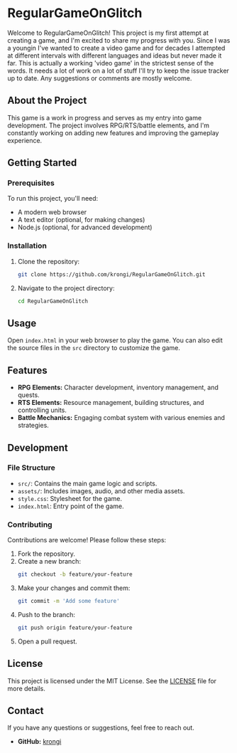 # RegularGameOnGlitch

Welcome to RegularGameOnGlitch! This project is my first attempt at creating a game, and I'm excited to share my progress with you. Since I was a youngin I've wanted to create a video game and for decades I attempted 
at different intervals with different languages and ideas but never made it far. This is actually a working 'video game' in the strictest sense of the words. It needs a lot of work on a lot of stuff I'll try to keep the issue
tracker up to date. Any suggestions or comments are mostly welcome. 

## About the Project

This game is a work in progress and serves as my entry into game development. The project involves RPG/RTS/battle elements, and I'm constantly working on adding new features and improving the gameplay experience.

## Getting Started

### Prerequisites

To run this project, you'll need:

- A modern web browser
- A text editor (optional, for making changes)
- Node.js (optional, for advanced development)

### Installation

1. Clone the repository:
   ```sh
   git clone https://github.com/krongi/RegularGameOnGlitch.git
   ```
2. Navigate to the project directory:
   ```sh
   cd RegularGameOnGlitch
   ```

## Usage

Open `index.html` in your web browser to play the game. You can also edit the source files in the `src` directory to customize the game.

## Features

- **RPG Elements:** Character development, inventory management, and quests.
- **RTS Elements:** Resource management, building structures, and controlling units.
- **Battle Mechanics:** Engaging combat system with various enemies and strategies.

## Development

### File Structure

- `src/`: Contains the main game logic and scripts.
- `assets/`: Includes images, audio, and other media assets.
- `style.css`: Stylesheet for the game.
- `index.html`: Entry point of the game.

### Contributing

Contributions are welcome! Please follow these steps:

1. Fork the repository.
2. Create a new branch:
   ```sh
   git checkout -b feature/your-feature
   ```
3. Make your changes and commit them:
   ```sh
   git commit -m 'Add some feature'
   ```
4. Push to the branch:
   ```sh
   git push origin feature/your-feature
   ```
5. Open a pull request.

## License

This project is licensed under the MIT License. See the [LICENSE](LICENSE) file for more details.

## Contact

If you have any questions or suggestions, feel free to reach out.

- **GitHub:** [krongi](https://github.com/krongi)
